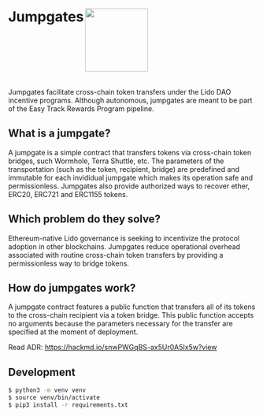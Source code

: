 
<div style="display: flex;">
<h1>Jumpgates
<img src="https://raw.githubusercontent.com/lidofinance/jumpgates/main/img/logo.png" width="128" align="right" />
</div>


Jumpgates facilitate cross-chain token transfers under the Lido DAO incentive programs. Although autonomous, jumpgates are meant to be part of the Easy Track Rewards Program pipeline.
  
## What is a jumpgate?

A jumpgate is a simple contract that transfers tokens via cross-chain token bridges, such Wormhole, Terra Shuttle, etc. The parameters of the transportation (such as the token, recipient, bridge) are predefined and immutable for each invididual jumpgate which makes its operation safe and permissionless. Jumpgates also provide authorized ways to recover ether, ERC20, ERC721 and ERC1155 tokens.

## Which problem do they solve?
  
Ethereum-native Lido governance is seeking to incentivize the protocol adoption in other blockchains. Jumpgates reduce operational overhead associated with routine cross-chain token transfers by providing a permissionless way to bridge tokens. 
  
## How do jumpgates work?

A jumpgate contract features a public function that transfers all of its tokens to the cross-chain recipient via a token bridge. This public function accepts no arguments because the parameters necessary for the transfer are specified at the moment of deployment.

  
Read ADR: https://hackmd.io/snwPWGqBS-ax5Ur0A5Ix5w?view

## Development

```bash
$ python3 -m venv venv
$ source venv/bin/activate
$ pip3 install -r requirements.txt
```
